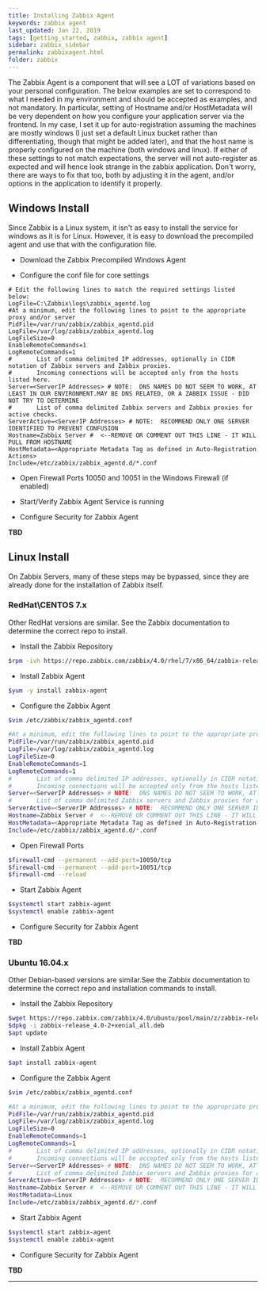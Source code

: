 ```yaml
---
title: Installing Zabbix Agent
keywords: zabbix agent
last_updated: Jan 22, 2019
tags: [getting_started, zabbix, zabbix agent]
sidebar: zabbix_sidebar
permalink: zabbixagent.html
folder: zabbix
---
```


The Zabbix Agent is a component that will see a LOT of variations based on your personal configuration. The below examples are set to correspond to what I needed in my environment and should be accepted as examples, and not mandatory. In particular, setting of Hostname and/or HostMetadata will be very dependent on how you configure your
application server via the frontend. In my case, I set it up for auto-registration assuming the machines are mostly windows (I just set a default Linux bucket rather than differentiating, though that might be added later), and that the host name is properly configured on the machine (both windows and linux). If either of these settings to not match expectations, the server will not auto-register as expected and will hence look strange in the zabbix application. Don't worry, there are ways to fix that too, both by adjusting it in the agent, and/or options in the application to identify it properly.

## Windows Install ##

Since Zabbix is a Linux system, it isn't as easy to install the service for windows as it is for Linux. However, it is easy to download the precompiled agent and use that with the configuration file.

- Download the Zabbix Precompiled Windows Agent

- Configure the conf file for core settings

```text
# Edit the following lines to match the required settings listed below:
LogFile=C:\Zabbix\logs\zabbix_agentd.log
#At a minimum, edit the following lines to point to the appropriate proxy and/or server
PidFile=/var/run/zabbix/zabbix_agentd.pid
LogFile=/var/log/zabbix/zabbix_agentd.log
LogFileSize=0
EnableRemoteCommands=1
LogRemoteCommands=1
#       List of comma delimited IP addresses, optionally in CIDR notation of Zabbix servers and Zabbix proxies.
#       Incoming connections will be accepted only from the hosts listed here.
Server=<ServerIP Addresses> # NOTE:  DNS NAMES DO NOT SEEM TO WORK, AT LEAST IN OUR ENVIRONMENT.MAY BE DNS RELATED, OR A ZABBIX ISSUE - DID NOT TRY TO DETERMINE
#       List of comma delimited Zabbix servers and Zabbix proxies for active checks.
ServerActive=<ServerIP Addresses> # NOTE:  RECOMMEND ONLY ONE SERVER IDENTIFIED TO PREVENT CONFUSION
Hostname=Zabbix Server #  <--REMOVE OR COMMENT OUT THIS LINE - IT WILL PULL FROM HOSTNAME
HostMetadata=<Appropriate Metadata Tag as defined in Auto-Registration Actions>
Include=/etc/zabbix/zabbix_agentd.d/*.conf
```

- Open Firewall Ports 10050 and 10051 in the Windows Firewall (if enabled)

- Start/Verify Zabbix Agent Service is running

- Configure Security for Zabbix Agent

**TBD**

## Linux Install ##

On Zabbix Servers, many of these steps may be bypassed, since they are already done for the installation of Zabbix itself.

### RedHat\CENTOS 7.x ###

Other RedHat versions are similar. See the Zabbix documentation to determine the correct repo to install.

- Install the Zabbix Repository

```bash
$rpm -ivh https://repo.zabbix.com/zabbix/4.0/rhel/7/x86_64/zabbix-release-4.0-1.el7.noarch.rpm
```

- Install Zabbix Agent

```bash
$yum -y install zabbix-agent
```

- Configure the Zabbix Agent

```bash
$vim /etc/zabbix/zabbix_agentd.conf

#At a minimum, edit the following lines to point to the appropriate proxy and/or server
PidFile=/var/run/zabbix/zabbix_agentd.pid
LogFile=/var/log/zabbix/zabbix_agentd.log
LogFileSize=0
EnableRemoteCommands=1
LogRemoteCommands=1
#       List of comma delimited IP addresses, optionally in CIDR notation of Zabbix servers and Zabbix proxies.
#       Incoming connections will be accepted only from the hosts listed here.
Server=<ServerIP Addresses> # NOTE:  DNS NAMES DO NOT SEEM TO WORK, AT LEAST IN OUR ENVIRONMENT.MAY BE DNS RELATED, OR A ZABBIX ISSUE - DID NOT TRY TO DETERMINE
#       List of comma delimited Zabbix servers and Zabbix proxies for active checks.
ServerActive=<ServerIP Addresses> # NOTE:  RECOMMEND ONLY ONE SERVER IDENTIFIED TO PREVENT CONFUSION
Hostname=Zabbix Server #  <--REMOVE OR COMMENT OUT THIS LINE - IT WILL PULL FROM HOSTNAME
HostMetadata=<Appropriate Metadata Tag as defined in Auto-Registration Actions>
Include=/etc/zabbix/zabbix_agentd.d/*.conf
```

- Open Firewall Ports

```bash
$firewall-cmd --permanent --add-port=10050/tcp
$firewall-cmd --permanent --add-port=10051/tcp
$firewall-cmd --reload
```

- Start Zabbix Agent

```bash
$systemctl start zabbix-agent
$systemctl enable zabbix-agent
```

- Configure Security for Zabbix Agent

**TBD**

### Ubuntu 16.04.x ###

Other Debian-based versions are similar.See the Zabbix documentation to determine the correct repo and installation commands to install.

- Install the Zabbix Repository

```bash
$wget https://repo.zabbix.com/zabbix/4.0/ubuntu/pool/main/z/zabbix-release/zabbix-release_4.0-2+xenial_all.deb
$dpkg -i zabbix-release_4.0-2+xenial_all.deb
$apt update
```

- Install Zabbix Agent

```bash
$apt install zabbix-agent
```

- Configure the Zabbix Agent

```bash
$vim /etc/zabbix/zabbix_agentd.conf

#At a minimum, edit the following lines to point to the appropriate proxy and/or server
PidFile=/var/run/zabbix/zabbix_agentd.pid
LogFile=/var/log/zabbix/zabbix_agentd.log
LogFileSize=0
EnableRemoteCommands=1
LogRemoteCommands=1
#       List of comma delimited IP addresses, optionally in CIDR notation of Zabbix servers and Zabbix proxies.
#       Incoming connections will be accepted only from the hosts listed here.
Server=<ServerIP Addresses> # NOTE:  DNS NAMES DO NOT SEEM TO WORK, AT LEAST IN OUR ENVIRONMENT.MAY BE DNS RELATED, OR A ZABBIX ISSUE - DID NOT TRY TO DETERMINE
#       List of comma delimited Zabbix servers and Zabbix proxies for active checks.
ServerActive=<ServerIP Addresses> # NOTE:  RECOMMEND ONLY ONE SERVER IDENTIFIED TO PREVENT CONFUSION
Hostname=Zabbix Server #  <--REMOVE OR COMMENT OUT THIS LINE - IT WILL PULL FROM HOSTNAME
HostMetadata=Linux
Include=/etc/zabbix/zabbix_agentd.d/*.conf
```

- Start Zabbix Agent

```bash
$systemctl start zabbix-agent
$systemctl enable zabbix-agent
```

- Configure Security for Zabbix Agent

**TBD**

---